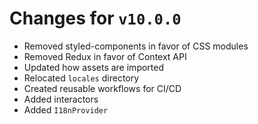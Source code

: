 # Changes for `v10.0.0`

- Removed styled-components in favor of CSS modules
- Removed Redux in favor of Context API
- Updated how assets are imported
- Relocated `locales` directory
- Created reusable workflows for CI/CD
- Added interactors
- Added `I18nProvider`
